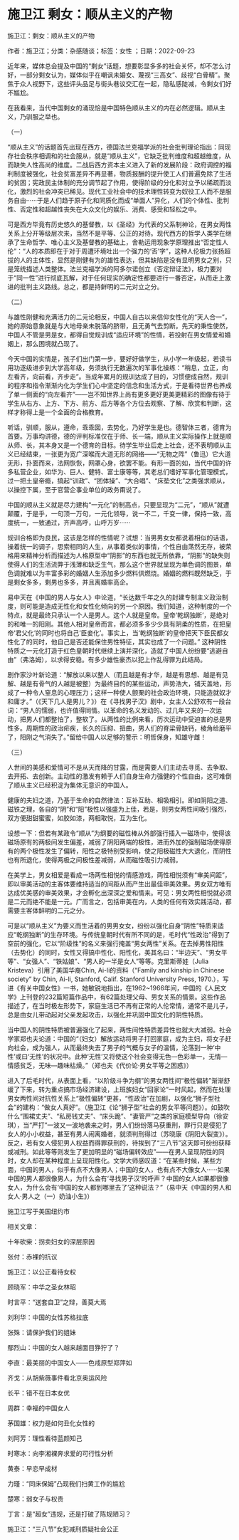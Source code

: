 # 施卫江  剩女：顺从主义的产物

施卫江：剩女：顺从主义的产物

作者：施卫江；分类：杂感随谈；标签：女性 ；日期：2022-09-23

近年来，媒体总会提及中国的“剩女”话题，想要彰显多多的社会关怀，却不怎么讨好，一部分剩女认为，媒体似乎在嘲讽未婚女、蔑视“三高女”、歧视“白骨精”。聚焦于众人视野下，这些评头品足与街头巷议交汇在一起，隐私感陡减，令剩女们好不尴尬。

在我看来，当代中国剩女的涌现恰是中国特色顺从主义的内在必然逻辑。顺从主义，乃驯服之举也。

（一）

“顺从主义”的话题首先出现在西方，德国法兰克福学派的社会批判理论指出：同现存社会秩序相调和的社会服从，就是“顺从主义”，它缺乏批判维度和超越维度，从而缺失人性高尚的维度。二战后西方资本主义进入了新的发展阶段：政府调控的福利制度被强化，社会贫富差异不再显著，物质报酬的提升使工人们普遍免除了生活的贫困；宪政民主体制的充分调节起了作用，使得阶级的分化和对立予以稀疏而淡化，激烈的社会冲突已稀见。现代工业社会中的技术理性转变为奴役工人而不是服务自由······于是人们趋于原子化和同质化而成“单面人”异化，人们的个体性、批判性、否定性和超越性丧失在大众文化的娱乐、消费、感受和轻松之中。

可是西方毕竟有历史悠久的基督教，以《圣经》为代表的父系制神论，在男女两性关系上分开等级层次来，当然不是平等、公正的对待。现代西方的哲学人类学在继承了生命哲学、唯心主义及基督教的基础上，舍勒运用现象学原理推出“否定性人伦”：“人的本质即在于对于周遭环境吐出一个强力的‘否’字”，这种人伦极力张扬超拔的人的主体性，显然是刚健有为的雄性表达，但其缺陷是没有显明男女之别，只是笼统描述人类整体。法兰克福学派的阿多尔诺创立《否定辩证法》，极力要对于“同一性”进行彻底瓦解，对于任何现实的确定性都要进行一番否定，从而走上激进的批判主义路线。总之，都是持鲜明的二元对立之分。

（二）

与雄性刚健和充满活力的二元论相反，中国人自古以来信仰女性化的“天人合一”，她的原始意象就是与大地母亲未脱落的脐带，且无勇气去剪断。先天的秉性使然，中国人不管是男是女，都得自觉规训成“适应环境”的性情，若投射在男女情爱和婚姻上，那么困境就凸现了。

今天中国的实情是，孩子们出门第一步，要好好做学生，从小学一年级起，若读书用功逐级进步到大学高年级，务须执行无数遍次的军事化操练：“稍息，立正，向左看齐，向前看，齐步走”。当成年累月的规训达成了目的，习惯便成自然，规训的程序和指令渐渐内化为学生们心中坚定的信念和生活方式，于是看待世界也养成了单一侧面的“向左看齐”——岂不知世界上尚有更多更好更美更精彩的图像有待于学生从右方、上方、下方、前方、后方等各个方位去观察、了解、欣赏和判断，这样才称得上是一个全面的合格教育。

听话，驯顺，服从，遵命，乖乖囡，去势化，乃好学生是也。德智体三者，德育为首要。万事均讲德，德的评判标准仅在于师、长一端，顺从主义实际操作上就是顺从师、长，其本身又是一个德育的目标。待学生毕业后走上社会，还不表明顺从主义已经结束，一张更为宽广深喉而大道无形的网络——“无物之阵”（鲁迅）它大道无形，扑面而来，法网恢恢，网罩心身，欲罢不能。有形一面的如，当代中国的许多私营企业，如华为、巨人、健特、富士康等等，其老总们嗜好军事化管理模式，过一把土皇帝瘾，搞起“训政”、“团体操”、“大合唱”、“床垫文化”之类强求顺从，以操控下属，至于官营企事业单位的政务甭说了。

中国的顺从主义就是尽力建构“一元化”的制高点，只要显现为“二元”，“顺从”就遭颠覆，于是乎，一句顶一万句，一元化领导，说一不二，千变一律，保持一致，高度统一，一致通过，齐声高呼，山呼万岁······

规训合格即为良民，这该是怎样的性情呢？试想：当男男女女都说着相似的话语，操着统一的调子，思索相同的人生，从事着类似的事情，个性自由荡然无存，被荣格用来精神分析而描述为人格原型中“阴影”的东西也就无所依靠，“阴影”的缺失则使得人们的生活流弊于浅薄和缺乏生气，那么这个世界就呈现为单色调的图景，单色调就难以为丰富多彩的婚姻人生添加多少燃料供燃烧。婚姻的燃料既然缺乏，于是剩女多多，剩男也多多，并且离婚率高企。

易中天在《中国的男人与女人》中论道，“长达数千年之久的封建专制主义政治制度，则可能是造成无性化和女性化倾向的另一个原因。我们知道，这种制度的一个特点，就是最终只承认一个人是男人。这个人就是皇帝。皇帝‘乾纲独断’，是绝对的和唯一的阳刚。其他人相对皇帝而言，都必须多多少少具有阴柔的性质，在把皇帝‘君父化’的同时也将自己‘臣妾化’。事实上，当‘乾纲独断’的皇帝把天下臣民都女性化了的同时，他自己是否还能保住男性特征，其实也成了一个问题。” 这种阴性特质之一元化打造于红色皇朝时代继续上演并深化，造就了中国人纷纷要“逃避自由”（弗洛姆），以求得安稳。有多少雄性豪杰以犯上作乱得罪为此结局。

剧作家沙叶新论道：“解放以来以整人（而且越是有才华，越是有思想、越是有见解、越是有骨气的人越是被整）为最终目的的某些运动，声势浩大，铺天盖地，形成了一种令人窒息的心理压力；这样一种使人颤栗的社会政治环境，只能造就奴才和庸才。”（《天下几人是男儿？》）在《寻找男子汉》剧中，女主人公舒欢有一段台词：“男人的懦弱，也许值得同情。以革命的名义发动的、过几年又来的一次运动，把男人们都整怕了，整软了。从两性的比例来看，历次运动中受迫害的总是男性多。周期性的政治疟疾，长久的压抑、扭曲，男人们的脊梁骨缺钙，棱角给磨平了，阳刚之气消失了。”留给中国人以足够的警示：明哲保身，知雄守雌！

（三）

人世间的美感和爱情可不是从天而降的甘露，而是需要人们主动去寻觅、去争取、去开拓、去创新。主动性的激发有赖于人们自身生命力强健的个性自由，这可难倒了顺从主义已经积淀为集体无意识的中国人。

健康的夫妇之道，乃基于生命的自然律法：互补互助、相吸相引。即如阴阳之道、磁铁之理，各自的“阴”和“阳”极性以强盛为上佳，若是，则男女两性间吸引强烈，双方便甜甜蜜蜜，如胶如漆，两相取悦，互为生化。

设想一下：但若有某政令“顺从”为纲要的磁性棒从外部强行插入一磁场中，使得该磁场原有的两极间发生偏差，减弱了阴阳两端的极性，进而外加的强制磁场使得原有的两个极性发生了偏转，阳性之极特别受影响，使之阳极磁性大大退化，而阴性也有所退化，使得两极之间极性差减弱，从而磁性吸引力减弱。

在美学上，男女相爱是看成一场两性相悦的情感游戏，两性相悦须有“审美间距”，即以审美活动的主客体要维持适当的间距从而产生出最佳审美效果。男女双方唯有达成优美感的审美效果，才会孵化出深深之爱和情来。可见：男女两性相悦就必须是二元而绝不能是一元。广而言之，包括审美在内，人类的任何有效实践活动，都需要主客体鲜明的二元之分。

可是以“顺从主义”为要义而生活着的男男女女，纷纷以强化自身“阴性”特质来适应“乾纲独断”的生存环境。与传统皇朝时代有所不同的是，毛时代“性政治”得到了空前的强化，它以“阶级性”的名义来强行掩盖“男女两性”关系。在去掉男性阳性（去势化）的同时，女性又得搞中性化、阳性化，美其名曰：“半边天”、“男女平等”、“女强人”、“铁姑娘”、“男人的一半是女人”等等。克里斯蒂娃（Julia Kristeva）引用了美国华裔Chin, Ai-li的资料（“Family and kinship in Chinese society” by Chin, Ai-li, Stanford, Calif. Stanford University Press, 1970.），写进《有关中国女性》一书，她敏锐地指出，在1962~1966年间，中国的《人民文学》上刊登的232篇短篇作品中，有62篇处理父母、男女关系的情景。这些作品描述了，在当时极左形势下，家庭生活已不再有正常的人伦常情，通常不是儿子，总是由女儿带动起对父亲发起攻击，以强化并巩固中国文化的阴性特质。

当中国人的阴性特质被普遍强化了起来，两性间性特质差异性也就大大减弱。社会学家郑也夫论道：中国的“（妇女）解放运动将男子打回家庭，成为主妇，将女子赶向社会，成为强人，从而最终失去了男子的气概与女子的温情，沦落到一种‘中性’或曰‘无性’的状况中。此种‘无性’又将使这个社会变得无色—色彩单一，无情—情感贫乏，无味—趣味枯燥。”（郑也夫《代价论·男女平等之困惑》）

进入了后毛时代，从表面上看，“以阶级斗争为纲”的男女两性间“极性偏转”渐渐舒缓了下来，转为重点搞市场经济建设，上班族妇女“回家论”一时风起，然而在处理男女两性间对抗性关系上“极性偏转”更甚，“性政治”在加剧，以强化“狮子型社会”的建构：“做女人真好”。（施卫江《论“狮子型”社会的男女平等问题》）。如鼓吹什么“围裙丈夫”、“私房钱丈夫”、“床头跪”、“妻管严”之类的家庭模型导向（徐安琪），当“严打”一波又一波地袭来之时，男人们纷纷落马获重刑，罪行只是侵犯了女人的小小权益，甚至有男人闹离婚者，就须判刑得过（苏晓康《阴阳大裂变》）。反之，若有女人侵犯男人权益而得罪获刑的，待挨到了“三八节”这天即可纷纷获释或减刑。如此等等则发生了更加明显的“磁场偏转效应”——在男人呈现阴性的同时，女人却在某种程度上呈现阳性化。文学大师感叹道：“在某些时候，某些方面，中国的男人，似乎有点不大像男人；中国的女人，也有点不大像女人······如果中国的男人都很像男人，为什么会有‘寻找男子汉’的呼声？中国的女人如果都很像女人，为什么会有‘中国的女人都到哪里去了’这种说法？”（易中天《中国的男人和女人·男人之（一）奶油小生》）

施卫江写于美国纽约市



相关文章：

十年砍柴：拐卖妇女的深层原因

张付：赤裸的抗议

施卫江：以公正看待女权

顾晓军：中华之圣女林昭

时言平：“送套自卫”之辩，善莫大焉

刘利华：中国的女性苏格拉底

张殊：请保护我们的姐妹

鄢烈山：中国的女人越来越面目狰狞了？

李直：最美丽的中国女人——色戒原型郑萍如

齐戈：从胡紫薇事件看北京奥运风险

长平：错不在日本女优

周群：幸福的中国女人

茅国雄：权力是如何丑化女性的

刘阿芳：理性看待蓝颜知己

时寒冰：向李湘裸奔求爱的可行性分析

黄泰：早恋早成材

力瑾：“同床保姆”凸现我们扫黄工作的尴尬

楚寒：弱女子与权贵

丁言：是“超女”违规，还是打破了陈规陋习？

施卫江：“三八节”女犯减刑质疑社会公正